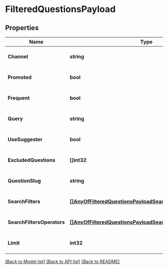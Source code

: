 # FilteredQuestionsPayload

## Properties
Name | Type | Description | Notes
------------ | ------------- | ------------- | -------------
**Channel** | **string** |  | [optional] [default to null]
**Promoted** | **bool** |  | [optional] [default to null]
**Frequent** | **bool** |  | [optional] [default to null]
**Query** | **string** |  | [optional] [default to null]
**UseSuggester** | **bool** |  | [optional] [default to null]
**ExcludedQuestions** | **[]int32** |  | [optional] [default to null]
**QuestionSlug** | **string** |  | [optional] [default to null]
**SearchFilters** | [**[]AnyOfFilteredQuestionsPayloadSearchFiltersItems**](.md) |  | [optional] [default to null]
**SearchFiltersOperators** | [**[]AnyOfFilteredQuestionsPayloadSearchFiltersOperatorsItems**](.md) |  | [optional] [default to null]
**Limit** | **int32** |  | [optional] [default to null]

[[Back to Model list]](../README.md#documentation-for-models) [[Back to API list]](../README.md#documentation-for-api-endpoints) [[Back to README]](../README.md)

